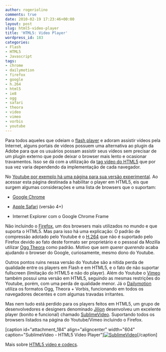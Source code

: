 ```yaml
---
author: rogeriolino
comments: true
date: 2010-02-19 17:23:46+00:00
layout: post
slug: html5-video-player
title: 'HTML5: Video Player'
wordpress_id: 183
categories:
- Flash
- HTML5
- Javascript
tags:
- chrome
- dailymotion
- firefox
- google
- h.264
- html5
- ie8
- ogg
- safari
- theora
- video
- vimeo
- vorbis
- youtube
---
```


Para todos aqueles que odeiam o [flash player](http://get.adobe.com/flashplayer) e adoram assistir vídeos pela Internet, alguns portais de vídeos possuem uma alternativa ao plugin da Adobe para que os usuários possam assistir seus vídeos sem precisar de um plugin externo que pode deixar o browser mais lento e ocasionar travamentos. Isso se dá com a utilização da [tag video do HTML5](http://www.w3schools.com/tags/ref_av_dom.asp) que por sua vez varia dependendo da implementação de cada navegador.

No [Youtube por exemplo há uma página para sua versão experimental](http://www.youtube.com/html5). Ao acessar esta página destinada a habilitar o player em HTML5, eis que surgem algumas considerações e uma lista de browsers que o suportam:




	
  * [Google Chrome](http://www.google.com/chrome)

	
  * [Apple Safari](http://www.apple.com/safari/download/) (versão 4+)

	
  * Internet Explorer com o Google Chrome Frame



Não incluindo o [Firefox](http://www.getfirefox.com/), um dos browsers mais utilizados no mundo e que suporta o HTML5. Mas para isso há uma explicação: O padrão de compressão adotado pelo Youtube é o [H.264](http://pt.wikipedia.org/wiki/H.264) que não é suportado pelo Firefox devido ao fato deste formato ser proprietário e o pessoal da Mozilla utilizar [Ogg Theora](http://en.wikipedia.org/wiki/Theora) como padrão. Motivo que _sem querer querendo_ acaba ajudando o browser do Google, curiosamente, mesmo dono do Youtube.

Outros pontos ruins nessa versão do Youtube são a nítida perda de qualidade entre os players em Flash e em HTML5, e o fato de não suportar fullscreen (limitação do HTML5 e não do player). Além do Youtube o [Vimeo](http://vimeo.com/blog:268) também possui uma versão em HTML5, seguindo as mesmas restrições do Youtube, porém, com uma perda de qualidade menor. Já o [Dailymotion](http://blog.dailymotion.com/2009/05/27/watch-videowithout-flash/) utiliza os formatos Ogg, Theora + Vorbis, funcionando em todos os navegadores decentes e com algumas travadas irritantes.

Mas nem tudo está perdido para os players feitos em HTML5, um grupo de desenvolvedores e designers denominado [Jilion](http://jilion.com/) desenvolveu um excelente player (bonito e funcional) chamado [SublimeVideo](http://jilion.com/sublime/video). Suportando todos os browsers listados na página do Youtube/Vimeo incluindo o Firefox.

[caption id="attachment_184" align="aligncenter" width="604" caption="SublimeVideo - HTML5 Video Player"][![SublimeVideo](http://rogeriolino.com/uploads/2010/02/sublimevideo.jpg)](http://rogeriolino.com/uploads/2010/02/sublimevideo.jpg)[/caption]

Mais sobre [HTML5 video e codecs](http://shaver.off.net/diary/2010/01/23/html5-video-and-codecs/).
